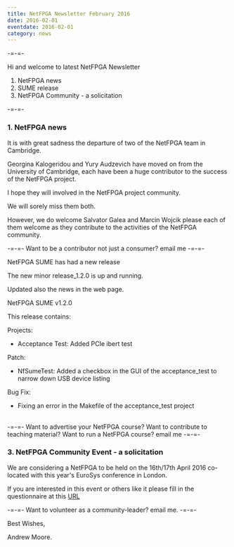 ```yaml
---
title: NetFPGA Newsletter February 2016
date: 2016-02-01
eventdate: 2016-02-01
category: news
---
```


-=-=-

Hi and welcome to latest NetFPGA Newsletter

1. NetFPGA news
2. SUME release
3. NetFPGA Community - a solicitation

-=-=-

### 1. NetFPGA news

It is with great sadness the departure of two of the NetFPGA team in Cambridge.

Georgina Kalogeridou and Yury Audzevich have moved on from the University of Cambridge, each have been a huge contributor to the success of the NetFPGA project.

I hope they will involved in the NetFPGA project community.

We will sorely miss them both.

However, we do welcome Salvator Galea and Marcin Wojcik please each of them welcome as they contribute to the activities of the NetFPGA community.

-=-=- Want to be a contributor not just a consumer? email me -=-=-

NetFPGA SUME has had a new release

The new minor release_1.2.0 is up and running.

Updated also the news in the web page.

NetFPGA SUME v1.2.0

This release contains:

Projects:
- Acceptance Test: Added PCIe ibert test

Patch:
- NfSumeTest: Added a checkbox in the GUI of the acceptance_test to narrow down USB device listing

Bug Fix:
- Fixing an error in the Makefile of the acceptance_test project

<br>
-=-=- Want to advertise your NetFPGA course? Want to contribute to teaching material? Want to run a NetFPGA course? email me -=-=-

### 3. NetFPGA Community Event - a solicitation

We are considering a NetFPGA to be held on the 16th/17th April 2016 co-located with this year's EuroSys conference in London.

If you are interested in this event or others like it please fill in the questionnaire at this [URL](https://goo.gl/HyjU9F)

-=-=- Want to volunteer as a community-leader? email me. -=-=-

Best Wishes,

Andrew Moore.
